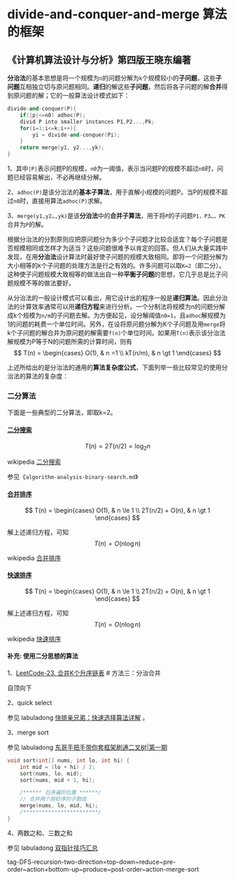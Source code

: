# divide-and-conquer-and-merge 算法的框架





## 《计算机算法设计与分析》第四版王晓东编著

**分治法**的基本思想是将一个规模为`n`的问题分解为`k`个规模较小的**子问题**，这些**子问题**互相独立切与原问题相同。**递归**的解这些**子问题**，然后将各子问题的解**合并**得到原问题的解；它的一般算法设计模式如下：

```C++
divide-and-conquer(P){
	if(|p|<=n0) adhoc(P);
	divid P into smaller instances P1,P2...,Pk;
	for(i=1;i<=k;i++){
		yi = divide-and-conquer(Pi);
	}
	return merge(y1, y2...,yk);
}
```

1、其中`|P|`表示问题P的规模，`n0`为一阈值，表示当问题P的规模不超过`n0`时，问题已经容易解出，不必再继续分解。

2、`adhoc(P)`是该分治法的**基本子算法**，用于直解小规模的问题P。当P的规模不超过`n0`时，直接用算法`adhoc(P)`求解。

3、`merge(y1,y2…,yk)`是该**分治法**中的**合并子算法**，用于将`P`的子问题`P1，P3…，PK`合并为`P`的解。

根据分治法的分割原则应把原问题分为多少个子问题才比较合适宜？每个子问题是否规模相同或怎样才为适当？这些问题很难予以肯定的回答。但人们从大量实践中发现，在用**分治法**设计算法时最好使子问题的规模大致相同。即将一个问题分解为大小相等的`K`个子问题的处理方法是行之有效的。许多问题可以取`K=2`（即二分）。这种使子问题规模大致相等的做法出自一种**平衡子问题**的思想，它几乎总是比子问题规模不等的做法要好。

从分治法的一般设计模式可以看出，用它设计出的程序一般是**递归算法**。因此分治法的计算效率通常可以用**递归方程**来进行分析。一个分制法将规模为n的问题分解成k个规模为`n/m`的子问题去解。为方便起见，设分解阈值`n0=1`，且`adhoc`解规模为1的问题的耗费一个单位时间。另外，在设将原问题分解为K个子问题及用`merge`将k个子问题的解合并为原问题的解需要`f(n)`个单位时间。如果用`T(n)`表示该分治法解规模为P等于N的问题所需的计算时间，则有 
$$
T(n) =
\begin{cases}
O(1),  & n =1 \\
kT(n/m), & n \gt 1
\end{cases}
$$


上述所给出的是分治法的通用的**算法复杂度公式**，下面列举一些比较常见的使用分治法的算法的复杂度：

### 二分算法

下面是一些典型的二分算法，即取k=2。

#### [二分搜索](https://en.wikipedia.org/wiki/Binary_search_algorithm)

$$
T(n) = 2T(n/2) = \log_2 n
$$


wikipedia [二分搜索](https://en.wikipedia.org/wiki/Binary_search_algorithm)


参见《`algorithm-analysis-binary-search.md`》

#### [合并排序](https://en.wikipedia.org/wiki/Merge_sort)

$$
T(n) =
\begin{cases}
O(1),  & n \le 1 \\
2T(n/2) + O(n), & n \gt 1
\end{cases}
$$

解上述递归方程，可知
$$
T(n) = O(n\log n)
$$



wikipedia [合并排序](https://en.wikipedia.org/wiki/Merge_sort)


#### [快速排序](https://en.wikipedia.org/wiki/Quicksort)

$$
T(n) =
\begin{cases}
O(1),  & n \le 1 \\
2T(n/2) + O(n), & n \gt 1
\end{cases}
$$

解上述递归方程，可知
$$
T(n) = O(n\log n)
$$

wikipedia [快速排序](https://en.wikipedia.org/wiki/Quicksort) 

#### 补充: 使用二分思想的算法

1、[LeetCode-23. 合并K个升序链表](https://leetcode.cn/problems/merge-k-sorted-lists/)  # 方法三：分治合并

自顶向下

2、quick select

参见  labuladong [快排亲兄弟：快速选择算法详解](https://mp.weixin.qq.com/s/TRO3FOKT90Mpvn3hQWVBAQ) 。

3、merge sort

参见 labuladong [东哥手把手带你套框架刷通二叉树|第一期](https://mp.weixin.qq.com/s/izZ5uiWzTagagJec6Y7RvQ) 

```C++
void sort(int[] nums, int lo, int hi) {
    int mid = (lo + hi) / 2;
    sort(nums, lo, mid);
    sort(nums, mid + 1, hi);

    /****** 后序遍历位置 ******/
    // 合并两个排好序的子数组
    merge(nums, lo, mid, hi);
    /************************/
}
```

4、两数之和、三数之和

参见 labuladong [双指针技巧汇总](https://mp.weixin.qq.com/s/yLc7-CZdti8gEMGWhd0JTg) 





tag-DFS-recursion-two-direction=top-down~reduce~pre-order~action+bottom-up~produce~post-order~action-merge-sort

